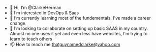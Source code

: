 - 👋 Hi, I’m @ClarkeHerman
- 👀 I’m interested in DevOps & Saas
- 🌱 I’m currently learning most of the fundementals, I've made a career change.
- 💞️ I’m looking to collaborate on setting up basic SAAS in my country. Almost no one uses it yet and even less have websites, I'm trying to learn to teach others
- 📫 How to reach me thatguynamedclarke@yahoo.com

<!---
ClarkeHerman/ClarkeHerman is a ✨ special ✨ repository because its `README.md` (this file) appears on your GitHub profile.
You can click the Preview link to take a look at your changes.
--->
